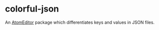 colorful-json
===
An [AtomEditor](https://atom.io) package which differentiates keys and values in JSON files.

